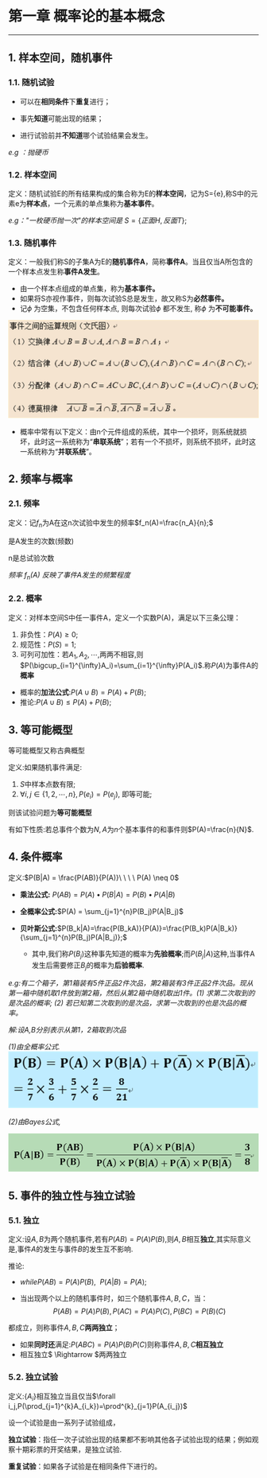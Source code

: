 # 第一章 概率论的基本概念  

---

## 1. 样本空间，随机事件  

### 1.1. 随机试验  

- 可以在**相同条件**下**重复**进行；  

- 事先**知道**可能出现的结果；  

- 进行试验前并**不知道**哪个试验结果会发生。

*e.g ：抛硬币*  

### 1.2. 样本空间  

定义：随机试验E的所有结果构成的集合称为E的**样本空间**，记为S={e},称S中的元素e为**样本点**，一个元素的单点集称为**基本事件**。

*e.g："一枚硬币抛一次"的样本空间是* $S = \{正面H,反面T\};$

### 1.3. 随机事件

定义：一般我们称S的子集A为E的**随机事件A**，简称**事件A**。当且仅当A所包含的一个样本点发生称**事件A发生**。

- 由一个样本点组成的单点集，称为**基本事件。**
- 如果将S亦视作事件，则每次试验S总是发生，故又称S为**必然事件。**
- 记*ϕ* 为空集，不包含任何样本点, 则每次试验*ϕ* 都不发生, 称*ϕ* 为**不可能事件。**

![image-20230203172011284](https://raw.githubusercontent.com/Tianjiangyigeyi/note/master/202302032056214.png)

- 概率中常有以下定义：由n个元件组成的系统，其中一个损坏，则系统就损坏，此时这一系统称为“**串联系统**”；若有一个不损坏，则系统不损坏，此时这一系统称为“**并联系统**”。 

## 2. 频率与概率

### 2.1. 频率

定义：记$f_n$为A在这n次试验中发生的频率$f_n(A)=\frac{n_A}{n};$

是A发生的次数(频数)

n是总试验次数

*频率 $f_n(A)$ 反映了事件A发生的频繁程度*

### 2.2. 概率

定义：对样本空间S中任一事件A，定义一个实数P(A)，满足以下三条公理：

1. 非负性：$P(A) \geq 0;$
2. 规范性：$P(S) = 1;$
3. 可列可加性：若$A_1,A_2,\cdots,$两两不相容,则$P(\bigcup_{i=1}^{\infty}A_i)=\sum_{i=1}^{\infty}P(A_i)$.称$P(A)$为事件A的**概率**

- 概率的**加法公式**:$P(A\cup B) = P(A)+P(B);$
- 推论:$P(A\cup B) \leq P(A)+P(B);$

## 3. 等可能概型

等可能概型又称古典概型

定义:如果随机事件满足:

1. $S$中样本点数有限;
2. $\forall i,j \in \{1,2,\cdots,n\},P(e_i)=P(e_j)$, 即等可能;

则该试验问题为**等可能概型**

有如下性质:若总事件个数为$N,A$为$n$个基本事件的和事件则$P(A)=\frac{n}{N}$.

## 4. 条件概率

定义:$P(B|A) = \frac{P(AB)}{P(A)}\ \ \ \ P(A) \neq 0$

- **乘法公式:** $P(AB)=P(A)\bullet P(B|A)=P(B)\bullet P(A|B)$
  
- **全概率公式:**$P(A) = \sum_{j=1}^{n}P(B_j)P(A|B_j)$
  
- **贝叶斯公式:**$P(B_k|A)=\frac{P(B_kA)}{P(A)}=\frac{P(B_k)P(A|B_k)}{\sum_{j=1}^{n}P(B_j)P(A|B_j)};$
  - 其中,我们称$P(B_j)$这种事先知道的概率为**先验概率**;而$P(B_j|A)$这种,当事件A发生后需要修正$B_j$的概率为**后验概率**.

*e.g:有二个箱子，第1箱装有5件正品2件次品，第2箱装有3件正品2件次品。现从第一箱中随机取1件放到第2箱，然后从第2箱中随机取出1件。(1) 求第二次取到的是次品的概率; (2) 若已知第二次取到的是次品，求第一次取到的也是次品的概率。*

*解:设A,B分别表示从第1，2箱取到次品*

*(1)由全概率公式.*![image-20230203205615994](https://raw.githubusercontent.com/Tianjiangyigeyi/note/master/202302032056028.png)

*(2)由Bayes公式,*

![image-20230203185954448](https://raw.githubusercontent.com/Tianjiangyigeyi/note/master/202302032057679.png)

## 5. 事件的独立性与独立试验

### 5.1. 独立

定义:设$A,B$为两个随机事件,若有$P(AB)=P(A)P(B)$,则$A,B$相互**独立**,其实际意义是,事件$A$的发生与事件$B$的发生互不影响.

推论:

- $while P(AB)=P(A)P(B),\ \ P(A|B)=P(A);$

- 当出现两个以上的随机事件时，如三个随机事件$A,B,C$，当：
  $$
  P(AB)=P(A)P(B),P(AC)=P(A)P(C),P(BC)=P(B)(C)
  $$

都成立，则称事件$A,B,C$**两两独立**；

- 如果**同时还**满足:$P(ABC)=P(A)P(B)P(C)$则称事件$A,B,C$**相互独立**
- 相互独立$ \Rightarrow $两两独立

### 5.2. 独立试验

定义:$\{A_i\}$相互独立当且仅当$\forall i_j,P(\prod_{j=1}^{k}A_{i_k})=\prod^{k}_{j=1}P(A_{i_j})$

设一个试验是由一系列子试验组成，

**独立试验**：指任一次子试验出现的结果都不影响其他各子试验出现的结果；例如观察十期彩票的开奖结果，是独立试验.

**重复试验**：如果各子试验是在相同条件下进行的。 

